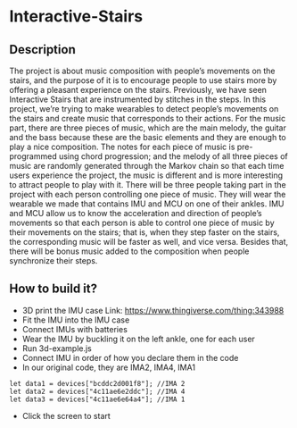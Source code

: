 # Interactive-Stairs 
## Description

The project is about music composition with people’s movements on the stairs, and the purpose of it is to encourage people to use stairs more by offering a pleasant experience on the stairs. Previously, we have seen Interactive Stairs that are instrumented by stitches in the steps. In this project, we’re trying to make wearables to detect people’s movements on the stairs and create music that corresponds to their actions. For the music part, there are three pieces of music, which are the main melody, the guitar and the bass because these are the basic elements and they are enough to play a nice composition. The notes for each piece of music is pre-programmed using chord progression; and the melody of all three pieces of music are randomly generated through the Markov chain so that each time users experience the project, the music is different and is more interesting to attract people to play with it. There will be three people taking part in the project with each person controlling one piece of music. They will wear the wearable we made that contains IMU and MCU on one of their ankles. IMU and MCU allow us to know the acceleration and direction of people’s movements so that each person is able to control one piece of music by their movements on the stairs; that is, when they step faster on the stairs, the corresponding music will be faster as well, and vice versa. Besides that, there will be bonus music added to the composition when people synchronize their steps. 

## How to build it?

* 3D print the IMU case
Link: https://www.thingiverse.com/thing:343988 
* Fit the IMU into the IMU case
* Connect IMUs with batteries
* Wear the IMU by buckling it on the left ankle, one for each user
* Run 3d-example.js 
* Connect IMU in order of how you declare them in the code
* In our original code, they are IMA2, IMA4, IMA1
```
let data1 = devices["bcddc2d001f8"]; //IMA 2
let data2 = devices["4c11ae6e2ddc"]; //IMA 4
let data3 = devices["4c11ae6e64a4"]; //IMA 1
```
* Click the screen to start
